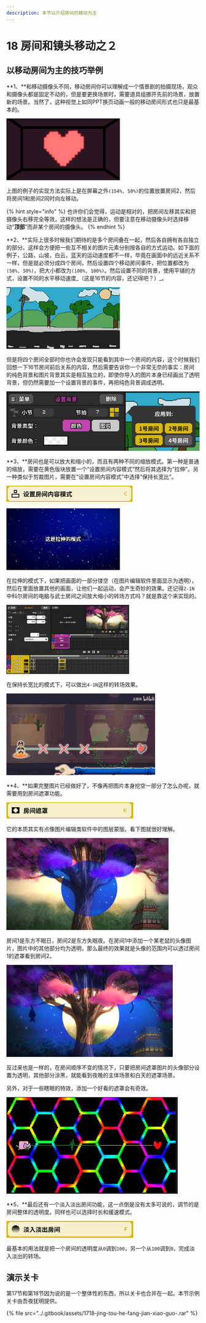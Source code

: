 ```yaml
---
description: 本节以介绍房间的移动为主
---
```


# 18 房间和镜头移动之２

## 以移动房间为主的技巧举例 <a id="1"></a>

**1、**和移动摄像头不同，移动房间你可以理解成一个情景剧的拍摄现场，观众和摄像头都是固定不动的，但是要更换场景时，需要道具组挪开先前的场景，放置新的场景。当然了，这种视觉上如同PPT换页动画一般的移动房间形式也只是最基本的。

![&#x6C34;&#x5E73;&#x79FB;&#x52A8;&#x5207;&#x6362;&#x623F;&#x95F4;](../.gitbook/assets/18-1.gif)

上图的例子的实现方法实际上是在屏幕之外`(154%, 50%)`的位置放置房间2，然后将房间1和房间2同时向左移动。

{% hint style="info" %}
也许你们会觉得，运动是相对的，把房间左移其实和把摄像头右移完全等效，这样的想法是正确的，但要注意在移动摄像头时选择移动“**顶部**”而非某个房间的摄像头。
{% endhint %}

**2、**实际上很多时候我们期待的是多个房间叠在一起，然后各自拥有各自独立的部分。这样会方便把一些互不相关的图片元素分别按各自的方式运动。如下面的例子，公路，山坡，白云，蓝天的运动速度都不一样，毕竟在画面中的远近关系不一样，但是就必须分成四个房间，然后设置四个移动房间事件，把位置都改为`(50%, 50%)`，把大小都改为`(100%, 100%)`。然后设置不同的背景，使用平铺的方式，设置不同的水平移动速度_（这是16节的内容，还记得吧？）_。

![&#x7075; &#x9B42; &#x516C; &#x8DEF;](../.gitbook/assets/18-2.gif)

但是将四个房间全部时你也许会发现只能看到其中一个房间的内容，这个时候我们回想一下16节房间前后关系的内容，然后需要告诉你一个非常无奈的事实：房间的纯色背景和图片背景其实是相互独立的，即使你导入的图片本身已经画出了透明背景，但仍然需要加一个设置背景的事件，再把纯色背景调成透明。

![](../.gitbook/assets/18-3.png)

**3、**房间也是可以放大和缩小的，而且有两种不同的缩放模式。第一种是普通的缩放，需要在黄色版块放置一个“设置房间内容模式”然后将其选择为“拉伸”。另一种类似于剪裁图片，需要在“设置房间内容模式”中选择“保持长宽比”。

![](../.gitbook/assets/18-4.png)

![&#x62C9;&#x4F38;&#x4E0E;&#x4FDD;&#x6301;&#x957F;&#x5BBD;&#x6BD4;&#x7684;&#x533A;&#x522B;](../.gitbook/assets/18-7.gif)

在拉伸的模式下，如果把画面的一部分镂空（在图片编辑软件里面显示为透明），然后在里面放置其他的画面，让他们一起运动，会产生奇妙的效果。还记得`2-1N`中科尔房间的电脑与武士房间之间放大缩小的转场方式吗？就是靠这个来实现的。

![&#x7981; &#x6B62; &#x5957; &#x5A03;](../.gitbook/assets/18-8.gif)

在保持长宽比的模式下，可以做出`4-1N`这样的转场效果。

![](../.gitbook/assets/18-13.gif)

**4、**如果完整图片已经做好了，不像再把图片本身挖空一部分了怎么办呢，就需要用到房间遮罩功能。

![](../.gitbook/assets/18-11.png)

它的本质其实有点像图片编辑类软件中的图层蒙版。看下图就很好理解。

![&#x767D;&#x5929;&#x4E0D;&#x61C2;&#x591C;&#x7684;&#x9ED1;](../.gitbook/assets/18-9.png)

房间1是东方不眠日，房间2是东方失眠夜。在房间1中添加一个某老鼠的头像图片，图片中的其他部分均为透明，那么最终的效果就是头像的范围内可以透过房间1的遮罩看到房间2。

![](../.gitbook/assets/18-10.png)

反过来也是一样的，在房间顺序不变的情况下，只要把房间遮罩图片的头像部分设置为透明，其他部分涂黑，就能看到夜晚的主体场景和白天的遮罩场景。

另外，对于一些瞎眼的特效，添加一个好看的遮罩会有奇效。

![&#x653E;&#x514B;+&#x906E;&#x7F69;](../.gitbook/assets/18-15.png)

**5、**最后还有一个淡入淡出房间功能，这一点倒是没有太多可说的，调节的是房间整体的透明度。同样也可以选择时长和缓速模式。

![](../.gitbook/assets/18-12.png)

最基本的用法就是把一个房间的透明度从`0`调到`100`，另一个从`100`调到`0`，完成淡入淡出的转场。

## 演示关卡 <a id="2"></a>

第17节和第18节因为说的是一个整体性的东西，所以关卡也合并在一起。本节示例关卡由吾夜犹明提供。

{% file src="../.gitbook/assets/1718-jing-tou-he-fang-jian-xiao-guo-.rar" %}


